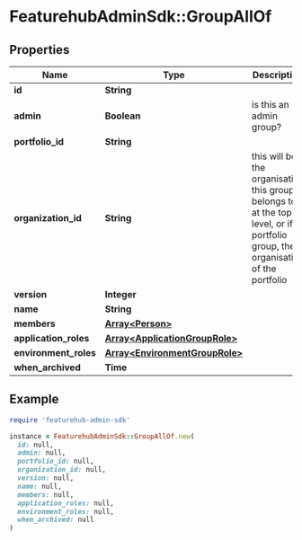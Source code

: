 # FeaturehubAdminSdk::GroupAllOf

## Properties

| Name | Type | Description | Notes |
| ---- | ---- | ----------- | ----- |
| **id** | **String** |  | [optional] |
| **admin** | **Boolean** | is this an admin group? | [optional] |
| **portfolio_id** | **String** |  | [optional] |
| **organization_id** | **String** | this will be the organisation this group belongs to at the top level, or if a portfolio group, the organisation of the portfolio | [optional] |
| **version** | **Integer** |  | [optional] |
| **name** | **String** |  |  |
| **members** | [**Array&lt;Person&gt;**](Person.md) |  | [optional] |
| **application_roles** | [**Array&lt;ApplicationGroupRole&gt;**](ApplicationGroupRole.md) |  | [optional] |
| **environment_roles** | [**Array&lt;EnvironmentGroupRole&gt;**](EnvironmentGroupRole.md) |  | [optional] |
| **when_archived** | **Time** |  | [optional] |

## Example

```ruby
require 'featurehub-admin-sdk'

instance = FeaturehubAdminSdk::GroupAllOf.new(
  id: null,
  admin: null,
  portfolio_id: null,
  organization_id: null,
  version: null,
  name: null,
  members: null,
  application_roles: null,
  environment_roles: null,
  when_archived: null
)
```

